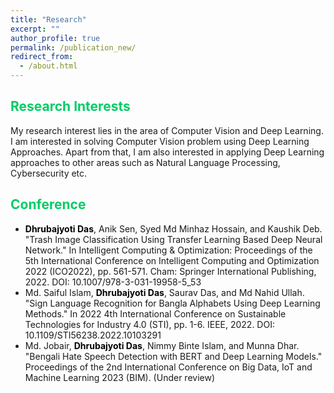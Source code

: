 ```yaml
---
title: "Research"
excerpt: ""
author_profile: true
permalink: /publication_new/
redirect_from: 
  - /about.html
---
```


## <font color="#00cc66"> Research Interests </font>  
My research interest lies in the area of Computer Vision and Deep Learning. I am interested in solving Computer Vision problem using Deep Learning Approaches.
Apart from that, I am also interested in applying Deep Learning approaches to other areas such as Natural Language Processing, Cybersecurity etc. 

## <font color="#00cc66"> Conference </font>
* <b><font color="#000">Dhrubajyoti Das</font></b>, Anik Sen, Syed Md Minhaz Hossain, and Kaushik Deb. "Trash Image Classification Using Transfer Learning Based Deep Neural Network." In Intelligent Computing & Optimization: Proceedings of the 5th International Conference on Intelligent Computing and Optimization 2022 (ICO2022), pp. 561-571. Cham: Springer International Publishing, 2022. DOI: 10.1007/978-3-031-19958-5_53
* Md. Saiful Islam, <b><font color="#000">Dhrubajyoti Das</font></b>, Saurav Das, and Md Nahid Ullah. "Sign Language Recognition for Bangla Alphabets Using Deep Learning Methods." In 2022 4th International Conference on Sustainable Technologies for Industry 4.0 (STI), pp. 1-6. IEEE, 2022. DOI: 10.1109/STI56238.2022.10103291
* Md. Jobair, <b><font color="#000">Dhrubajyoti Das</font></b>, Nimmy Binte Islam, and Munna Dhar. "Bengali Hate Speech Detection with BERT and Deep Learning Models." Proceedings of the 2nd International Conference on Big Data, IoT and Machine Learning 2023 (BIM). (Under review) 
